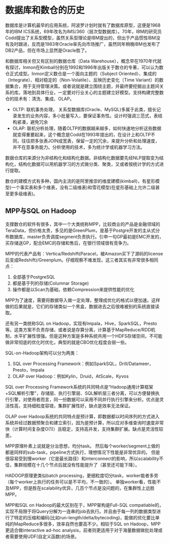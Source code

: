 # 数据库和数仓的历史

数据库是计算机最早的应用系统，阿波罗计划时就有了数据库原型，这便是1968年的IBM ICS系统，69年改名为IMS/360（层次型数据库）。70年，IBM的研究员Codd提出了关系型模型，虽然关系型理论是IBM提出的，但出于产品惯性IBM没有及时跟进，反而是1983年Oracle率先向市场推广，虽然同年稍晚IBM也发布了DB2产品，但在市场上显然是Oracle胜了。

和数据库相关但又有区别的数据仓库（Data Warehouse），概念早在1970年代就有探讨，Inmon在Kimball分别在1992和1996年出版关于数仓的专著，可以认为数仓正式成型。Inmon定义数仓是一个面向主题的（Subject Oriented）、集成的（Integrate）、相对稳定的（Non-Volatile）、反映历史变化（Time Variant）的数据集合，用于支持管理决策。或者说就是建立围绕主题，并最终要挖掘出主题间关系的库。落地到具体行业，一定要对行业关心的主题建立好模型。支持构建完整数仓的技术有：清洗、集成、OLAP。

* OLTP: 联机事务处理， 关系型数据库(Oracle、MySQL)多属于此类，擅长记录发生的业务内容，多小批量写入，要保证事务性。设计时强调三范式，表结构紧凑，避免冗余
* OLAP: 联机分析处理，随着OLTP的数据越来越多，如何快速地分析这些数据就变得重要起来，这个概念是Codd在1993年提出的，在设计上和OLTP不同，往往把多张表JOIN成宽表，保留一定的冗余，来提升分析和处理速度，并不在意事务能力。分析使用的技术，多为统计学或机器学习方法。

数据仓库的来源分为非结构化和结构化数据。非结构化数据要先经NLP提取变为结构化，结构化数据可以用机器学习的方式做分类、聚类，又或者按统计学的方式进行提取。

数仓的建模方式有多种，国内主流的是阿里推崇的维度建模(kimball)，有星形模型(一个事实表和多个维表，没有二级维表)和雪花模型(在星形基础上允许二级甚至更多级维表)。

## MPP与SQL on Hadoop

支撑数仓的软件有很多，其中一个大类统称MPP，比较商业的产品是金融领域的TeraData，但价格太贵，多见的是GreenPlum，是基于Postgre开发的主从式分布数据库，master负责调度segment负责执行。引申一句GP最初是EMC开发的，买存储送GP，配合EMC的存储和售后，在银行领域很有竞争力。

MPP的代表产品有：Vertica/Redshift(Paracel，被Amazon买下了源码的license后变成Redshift)/Greenplum。仔细观察不难发现，这三者其实有非常很多相同点：

1. 全部基于PostgreSQL
2. 都是基于列的存储(Columnar Storage)
3. 操作都是以Scan为基础，依赖Compression来提供性能的优化

MPP为了速度，需要将数据导入做一定处理，整理成优化的格式以便加速。这样做的后果就是，它们的存储类似一个黑盒，数据进去之后很难被别的系统直接读取。

还有另一类统称SQL on Hadoop，实现有Impala，Hive，SparkSQL，Presto等。这类方案不负责存储，或者说是存算分离，计算基于MapReduce/RDD机制，水平扩展性很强。但是这种方案是多种系统共用一个HDFS存储空间，不可能做非常彻底的优化时优化，典型的就是CBO优化程度会弱一些。

SQL-on-Hadoop架构可以分为两类：

1. SQL over Processing Framework：例如SparkSQL，Drill/Datameer，Presto，Impala
2. OLAP over Hadoop：例如Kylin，Druid，AtScale，Kyvos

SQL over Processing Framework系统的共同特点是“Hadoop通用计算框架+SQL解析引擎”，存储层、执行引擎层、SQL解析层三者分离，可以方便替换执行引擎，对使用者而言，同一份数据可以采用不同并行执行引擎来分析。优点是灵活性高，支持细粒度容错，集群扩展性好，缺点是效率无法保证。

OLAP over Hadoop系统的共同特点是预计算，即数据都以时间序列的方式进入系统并经过数据预聚合和建立索引，因为是预计算，所以应对多维查询时速度非常快（计算时间复杂度O(1)）且稳定，支持高并发，支持集群扩展。缺点是灵活性较差。

MPP原理朴素上说就是分治思想，均分task。
然后每个worker/segment上做的都是同样的sub-task，pipeline方式执行，理想情况下性能是非常优异的。
但是很容易受到慢worker（它是最长路径）和interconnect的影响，所以scalability不佳，集群规模在十几个节点后就没有性能提升了（甚至还可能下降）。

HADOOP原理更类似batch processing，更细粒度切分task，worker能者多劳（每个worker上执行的任务可以是不平均，不一致的）。
单独worker看，性能不及MPP，但是胜在scalability优异，几百个节点是没问题的，在集群性上远胜MPP。

MPP和SQL on Hadoop的最大区别在于，MPP架构是Full-SQL compatiable的，实现不局限于将Query分解为一连串的job去执行。并且由于每一列的数据类型进行了特定的压缩和编码(比如run-length/delta/bytecoding)，能做的优化要比单纯的MapReduce多很多，效率自然也要高不少。相较于SQL on Hadoop，MPP更适合做interactive ad-hoc analysis，前者则更适用于对于海量数据做批处理或者需要使用UDF(自定义函数)的场景。